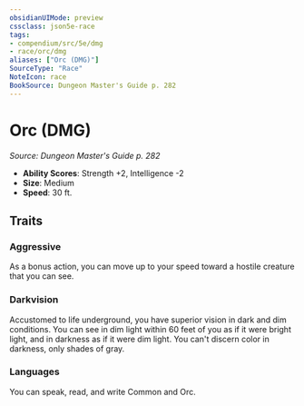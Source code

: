 ```yaml
---
obsidianUIMode: preview
cssclass: json5e-race
tags:
- compendium/src/5e/dmg
- race/orc/dmg
aliases: ["Orc (DMG)"]
SourceType: "Race"
NoteIcon: race
BookSource: Dungeon Master's Guide p. 282
---
```

# Orc (DMG)
*Source: Dungeon Master's Guide p. 282*  

- **Ability Scores**: Strength +2, Intelligence -2
- **Size**: Medium
- **Speed**: 30 ft.

## Traits

### Aggressive

As a bonus action, you can move up to your speed toward a hostile creature that you can see.

### Darkvision

Accustomed to life underground, you have superior vision in dark and dim conditions. You can see in dim light within 60 feet of you as if it were bright light, and in darkness as if it were dim light. You can't discern color in darkness, only shades of gray.

### Languages

You can speak, read, and write Common and Orc.